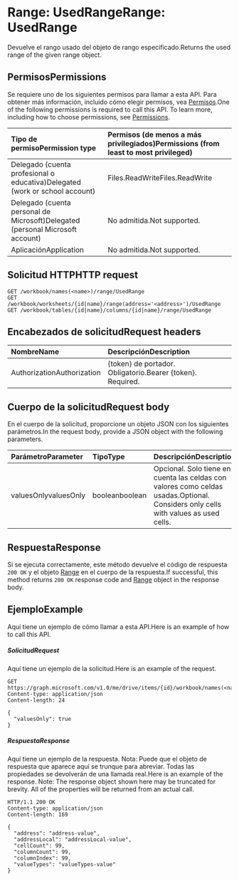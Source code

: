 # <a name="range-usedrange"></a><span data-ttu-id="cd199-101">Range: UsedRange</span><span class="sxs-lookup"><span data-stu-id="cd199-101">Range: UsedRange</span></span>

<span data-ttu-id="cd199-102">Devuelve el rango usado del objeto de rango especificado.</span><span class="sxs-lookup"><span data-stu-id="cd199-102">Returns the used range of the given range object.</span></span>
## <a name="permissions"></a><span data-ttu-id="cd199-103">Permisos</span><span class="sxs-lookup"><span data-stu-id="cd199-103">Permissions</span></span>
<span data-ttu-id="cd199-p101">Se requiere uno de los siguientes permisos para llamar a esta API. Para obtener más información, incluido cómo elegir permisos, vea [Permisos](../../../concepts/permissions_reference.md).</span><span class="sxs-lookup"><span data-stu-id="cd199-p101">One of the following permissions is required to call this API. To learn more, including how to choose permissions, see [Permissions](../../../concepts/permissions_reference.md).</span></span>

|<span data-ttu-id="cd199-106">Tipo de permiso</span><span class="sxs-lookup"><span data-stu-id="cd199-106">Permission type</span></span>      | <span data-ttu-id="cd199-107">Permisos (de menos a más privilegiados)</span><span class="sxs-lookup"><span data-stu-id="cd199-107">Permissions (from least to most privileged)</span></span>              |
|:--------------------|:---------------------------------------------------------|
|<span data-ttu-id="cd199-108">Delegado (cuenta profesional o educativa)</span><span class="sxs-lookup"><span data-stu-id="cd199-108">Delegated (work or school account)</span></span> | <span data-ttu-id="cd199-109">Files.ReadWrite</span><span class="sxs-lookup"><span data-stu-id="cd199-109">Files.ReadWrite</span></span>    |
|<span data-ttu-id="cd199-110">Delegado (cuenta personal de Microsoft)</span><span class="sxs-lookup"><span data-stu-id="cd199-110">Delegated (personal Microsoft account)</span></span> | <span data-ttu-id="cd199-111">No admitida.</span><span class="sxs-lookup"><span data-stu-id="cd199-111">Not supported.</span></span>    |
|<span data-ttu-id="cd199-112">Aplicación</span><span class="sxs-lookup"><span data-stu-id="cd199-112">Application</span></span> | <span data-ttu-id="cd199-113">No admitida.</span><span class="sxs-lookup"><span data-stu-id="cd199-113">Not supported.</span></span> |

## <a name="http-request"></a><span data-ttu-id="cd199-114">Solicitud HTTP</span><span class="sxs-lookup"><span data-stu-id="cd199-114">HTTP request</span></span>
<!-- { "blockType": "ignored" } -->
```http
GET /workbook/names(<name>)/range/UsedRange
GET /workbook/worksheets/{id|name}/range(address='<address>')/UsedRange
GET /workbook/tables/{id|name}/columns/{id|name}/range/UsedRange

```
## <a name="request-headers"></a><span data-ttu-id="cd199-115">Encabezados de solicitud</span><span class="sxs-lookup"><span data-stu-id="cd199-115">Request headers</span></span>
| <span data-ttu-id="cd199-116">Nombre</span><span class="sxs-lookup"><span data-stu-id="cd199-116">Name</span></span>       | <span data-ttu-id="cd199-117">Descripción</span><span class="sxs-lookup"><span data-stu-id="cd199-117">Description</span></span>|
|:---------------|:----------|
| <span data-ttu-id="cd199-118">Authorization</span><span class="sxs-lookup"><span data-stu-id="cd199-118">Authorization</span></span>  | <span data-ttu-id="cd199-p102">{token} de portador. Obligatorio.</span><span class="sxs-lookup"><span data-stu-id="cd199-p102">Bearer {token}. Required.</span></span> |

## <a name="request-body"></a><span data-ttu-id="cd199-121">Cuerpo de la solicitud</span><span class="sxs-lookup"><span data-stu-id="cd199-121">Request body</span></span>
<span data-ttu-id="cd199-122">En el cuerpo de la solicitud, proporcione un objeto JSON con los siguientes parámetros.</span><span class="sxs-lookup"><span data-stu-id="cd199-122">In the request body, provide a JSON object with the following parameters.</span></span>

| <span data-ttu-id="cd199-123">Parámetro</span><span class="sxs-lookup"><span data-stu-id="cd199-123">Parameter</span></span>    | <span data-ttu-id="cd199-124">Tipo</span><span class="sxs-lookup"><span data-stu-id="cd199-124">Type</span></span>   |<span data-ttu-id="cd199-125">Descripción</span><span class="sxs-lookup"><span data-stu-id="cd199-125">Description</span></span>|
|:---------------|:--------|:----------|
|<span data-ttu-id="cd199-126">valuesOnly</span><span class="sxs-lookup"><span data-stu-id="cd199-126">valuesOnly</span></span>|<span data-ttu-id="cd199-127">boolean</span><span class="sxs-lookup"><span data-stu-id="cd199-127">boolean</span></span>|<span data-ttu-id="cd199-p103">Opcional. Solo tiene en cuenta las celdas con valores como celdas usadas.</span><span class="sxs-lookup"><span data-stu-id="cd199-p103">Optional. Considers only cells with values as used cells.</span></span>|

## <a name="response"></a><span data-ttu-id="cd199-130">Respuesta</span><span class="sxs-lookup"><span data-stu-id="cd199-130">Response</span></span>

<span data-ttu-id="cd199-131">Si se ejecuta correctamente, este método devuelve el código de respuesta `200 OK` y el objeto [Range](../resources/range.md) en el cuerpo de la respuesta.</span><span class="sxs-lookup"><span data-stu-id="cd199-131">If successful, this method returns `200 OK` response code and [Range](../resources/range.md) object in the response body.</span></span>

## <a name="example"></a><span data-ttu-id="cd199-132">Ejemplo</span><span class="sxs-lookup"><span data-stu-id="cd199-132">Example</span></span>
<span data-ttu-id="cd199-133">Aquí tiene un ejemplo de cómo llamar a esta API.</span><span class="sxs-lookup"><span data-stu-id="cd199-133">Here is an example of how to call this API.</span></span>
##### <a name="request"></a><span data-ttu-id="cd199-134">Solicitud</span><span class="sxs-lookup"><span data-stu-id="cd199-134">Request</span></span>
<span data-ttu-id="cd199-135">Aquí tiene un ejemplo de la solicitud.</span><span class="sxs-lookup"><span data-stu-id="cd199-135">Here is an example of the request.</span></span>
<!-- {
  "blockType": "request",
  "name": "range_usedrange"
}-->
```http
GET https://graph.microsoft.com/v1.0/me/drive/items/{id}/workbook/names(<name>)/range/UsedRange
Content-type: application/json
Content-length: 24

{
  "valuesOnly": true
}
```

##### <a name="response"></a><span data-ttu-id="cd199-136">Respuesta</span><span class="sxs-lookup"><span data-stu-id="cd199-136">Response</span></span>
<span data-ttu-id="cd199-p104">Aquí tiene un ejemplo de la respuesta. Nota: Puede que el objeto de respuesta que aparece aquí se trunque para abreviar. Todas las propiedades se devolverán de una llamada real.</span><span class="sxs-lookup"><span data-stu-id="cd199-p104">Here is an example of the response. Note: The response object shown here may be truncated for brevity. All of the properties will be returned from an actual call.</span></span>
<!-- {
  "blockType": "response",
  "truncated": true,
  "@odata.type": "microsoft.graph.range"
} -->
```http
HTTP/1.1 200 OK
Content-type: application/json
Content-length: 169

{
  "address": "address-value",
  "addressLocal": "addressLocal-value",
  "cellCount": 99,
  "columnCount": 99,
  "columnIndex": 99,
  "valueTypes": "valueTypes-value"
}
```

<!-- uuid: 8fcb5dbc-d5aa-4681-8e31-b001d5168d79
2015-10-25 14:57:30 UTC -->
<!-- {
  "type": "#page.annotation",
  "description": "Range: UsedRange",
  "keywords": "",
  "section": "documentation",
  "tocPath": ""
}-->
